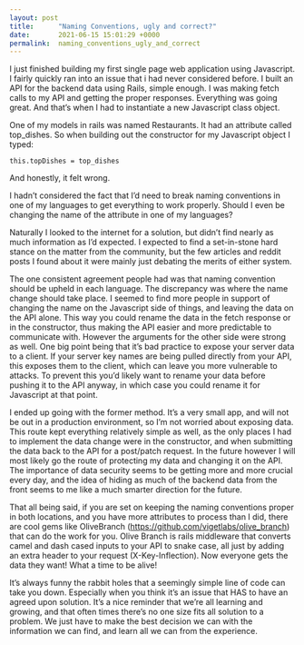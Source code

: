 ```yaml
---
layout: post
title:      "Naming Conventions, ugly and correct?"
date:       2021-06-15 15:01:29 +0000
permalink:  naming_conventions_ugly_and_correct
---
```



I just finished building my first single page web application using Javascript. I fairly quickly ran into an issue that i had never considered before. I built an API for the backend data using Rails, simple enough. I was making fetch calls to my API and getting the proper responses. Everything was going great. And that’s when I had to instantiate a new Javascript class object.

One of my models in rails was named Restaurants. It had an attribute called top_dishes. So when building out the constructor for my Javascript object I typed:

`this.topDishes = top_dishes`

And honestly, it felt wrong.

I hadn’t considered the fact that I’d need to break naming conventions in one of my languages to get everything to work properly. Should I even be changing the name of the attribute in one of my languages?

Naturally I looked to the internet for a solution, but didn’t find nearly as much information as I’d expected. I expected to find a set-in-stone hard stance on the matter from the community, but the few articles and reddit posts I found about it were mainly just debating the merits of either system.

The one consistent agreement people had was that naming convention should be upheld in each language. The discrepancy was where the name change should take place. I seemed to find more people in support of changing the name on the Javascript side of things, and leaving the data on the API alone. This way you could rename the data in the fetch response or in the constructor, thus making the API easier and more predictable to communicate with. However the arguments for the other side were strong as well. One big point being that it’s bad practice to expose your server data to a client. If your server key names are being pulled directly from your API, this exposes them to the client, which can leave you more vulnerable to attacks. To prevent this you’d likely want to rename your data before pushing it to the API anyway, in which case you could rename it for Javascript at that point.

I ended up going with the former method. It’s a very small app, and will not be out in a production environment, so I’m not worried about exposing data. This route kept everything relatively simple as well, as the only places I had to implement the data change were in the constructor, and when submitting the data back to the API for a post/patch request. In the future however I will most likely go the route of protecting my data and changing it on the API. The importance of data security seems to be getting more and more crucial every day, and the idea of hiding as much of the backend data from the front seems to me like a much smarter direction for the future.

That all being said, if you are set on keeping the naming conventions proper in both locations, and you have more attributes to process than I did, there are cool gems like OliveBranch (https://github.com/vigetlabs/olive_branch) that can do the work for you. Olive Branch is rails 
middleware that converts camel and dash cased inputs to your API to snake case, all just by adding an extra header to your request (X-Key-Inflection). Now everyone gets the data they want! What a time to be alive!

It’s always funny the rabbit holes that a seemingly simple line of code can take you down. Especially when you think it’s an issue that HAS to have an agreed upon solution. It’s a nice reminder that we’re all learning and growing, and that often times there’s no one size fits all solution to a problem. We just have to make the best decision we can with the information we can find, and learn all we can from the experience.
